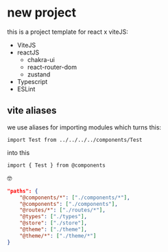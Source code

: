 # new project

this is a project template for react x viteJS:

- ViteJS
- reactJS
    - chakra-ui
    - react-router-dom
    - zustand
- Typescript
- ESLint


## vite aliases

we use aliases for importing modules which turns this:

`import Test from ../../../../components/Test`

into this

`import { Test } from @components` 

🤓

```json
"paths": {
    "@components/*": ["./components/*"],
    "@components": ["./components"],
    "@routes/*": ["./routes/*"],
    "@types": ["./types"],
    "@store": ["./store"],
    "@theme": ["./theme"],
    "@theme/*": ["./theme/*"]
}
```
